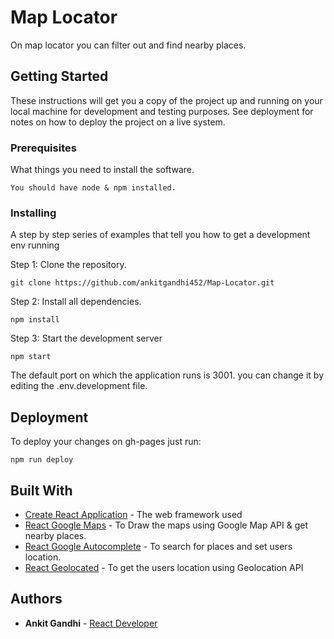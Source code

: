 # Map Locator

On map locator you can filter out and find nearby places.

## Getting Started

These instructions will get you a copy of the project up and running on your local machine for development and testing purposes. See deployment for notes on how to deploy the project on a live system.

### Prerequisites

What things you need to install the software.

```
You should have node & npm installed.
```

### Installing

A step by step series of examples that tell you how to get a development env running

Step 1: Clone the repository.

```
git clone https://github.com/ankitgandhi452/Map-Locator.git
```

Step 2: Install all dependencies.

```
npm install
```

Step 3: Start the development server

```
npm start
```

The default port on which the application runs is 3001. you can change it by editing the .env.development file.

## Deployment

To deploy your changes on gh-pages just run:

```
npm run deploy
```

## Built With

* [Create React Application](https://github.com/facebook/create-react-app) - The web framework used
* [React Google Maps](https://github.com/google-map-react/google-map-react) - To Draw the maps using Google Map API & get nearby places.
* [React Google Autocomplete](https://github.com/ErrorPro/react-google-autocomplete#readme) - To search for places and set users location.
* [React Geolocated](https://github.com/no23reason/react-geolocated) - To get the users location using Geolocation API


## Authors

* **Ankit Gandhi**  - [React Developer](https://github.com/ankitgandhi452)
